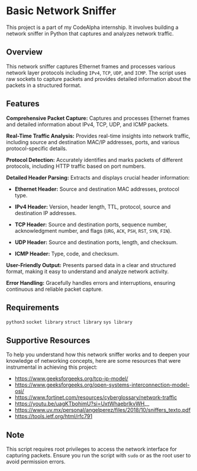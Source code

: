 # Basic Network Sniffer
This project is a part of my CodeAlpha internship. It involves building a network sniffer in Python that captures and analyzes network traffic.

## Overview
This network sniffer captures Ethernet frames and processes various network layer protocols including `IPv4`, `TCP`, `UDP`, and `ICMP`. The script uses raw sockets to capture packets and provides detailed information about the packets in a structured format.

## Features
**Comprehensive Packet Capture:** Captures and processes Ethernet frames and detailed information about IPv4, TCP, UDP, and ICMP packets.

**Real-Time Traffic Analysis:** Provides real-time insights into network traffic, including source and destination MAC/IP addresses, ports, and various protocol-specific details.

**Protocol Detection:** Accurately identifies and marks packets of different protocols, including HTTP traffic based on port numbers.

**Detailed Header Parsing:** Extracts and displays crucial header information:

   -    **Ethernet Header:** Source and destination MAC addresses, protocol type.

   -    **IPv4 Header:** Version, header length, TTL, protocol, source and destination IP addresses.

   -    **TCP Header:** Source and destination ports, sequence number, acknowledgment number, and flags (`URG`, `ACK`, `PSH`, `RST`, `SYN`, `FIN`).

   -    **UDP Header:** Source and destination ports, length, and checksum.

   -    **ICMP Header:** Type, code, and checksum.

**User-Friendly Output:** Presents parsed data in a clear and structured format, making it easy to understand and analyze network activity.

**Error Handling:** Gracefully handles errors and interruptions, ensuring continuous and reliable packet capture.

## Requirements
`python3`
`socket library`
`struct library`
`sys library`

## Supportive Resources
To help you understand how this network sniffer works and to deepen your knowledge of networking concepts, here are some resources that were instrumental in achieving this project:
-    https://www.geeksforgeeks.org/tcp-ip-model/
-    https://www.geeksforgeeks.org/open-systems-interconnection-model-osi/
-    https://www.fortinet.com/resources/cyberglossary/network-traffic
-    https://youtu.be/uagKTbohimU?si=UxtWhaebrlkvWH__
-    https://www.uv.mx/personal/angelperez/files/2018/10/sniffers_texto.pdf
-    https://tools.ietf.org/html/rfc791

## Note
This script requires root privileges to access the network interface for capturing packets. Ensure you run the script with `sudo` or as the root user to avoid permission errors.
